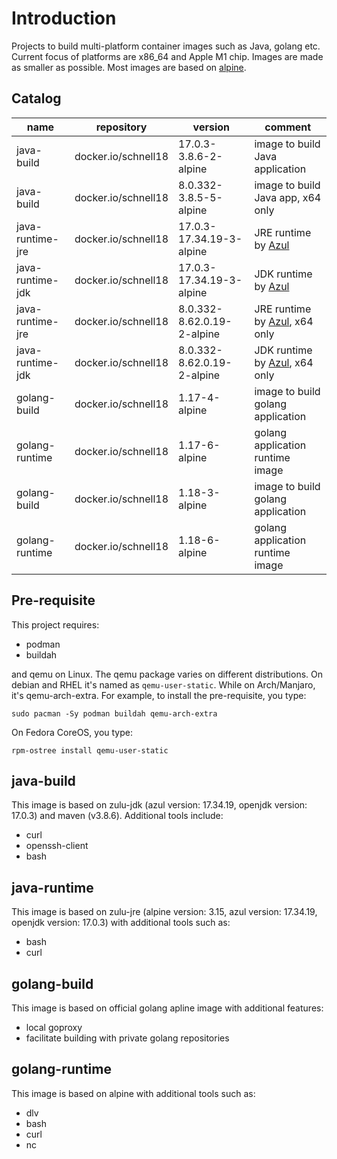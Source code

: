 # Introduction

Projects to build multi-platform container images such as Java, golang etc.
Current focus of platforms are x86\_64 and Apple M1 chip. Images are made as
smaller as possible. Most images are based on [alpine][2].

## Catalog

| name               | repository                 | version                    | comment                             |
| ------------------ | -------------------------- | -------------------------- | ----------------------------------- |
| java-build         | docker.io/schnell18        | 17.0.3-3.8.6-2-alpine      | image to build Java application     |
| java-build         | docker.io/schnell18        | 8.0.332-3.8.5-5-alpine     | image to build Java app, x64 only   |
| java-runtime-jre   | docker.io/schnell18        | 17.0.3-17.34.19-3-alpine   | JRE runtime by [Azul][1]            |
| java-runtime-jdk   | docker.io/schnell18        | 17.0.3-17.34.19-3-alpine   | JDK runtime by [Azul][1]            |
| java-runtime-jre   | docker.io/schnell18        | 8.0.332-8.62.0.19-2-alpine | JRE runtime by [Azul][1], x64 only  |
| java-runtime-jdk   | docker.io/schnell18        | 8.0.332-8.62.0.19-2-alpine | JDK runtime by [Azul][1], x64 only  |
| golang-build       | docker.io/schnell18        | 1.17-4-alpine              | image to build golang application   |
| golang-runtime     | docker.io/schnell18        | 1.17-6-alpine              | golang application runtime image    |
| golang-build       | docker.io/schnell18        | 1.18-3-alpine              | image to build golang application   |
| golang-runtime     | docker.io/schnell18        | 1.18-6-alpine              | golang application runtime image    |

## Pre-requisite

This project requires:

- podman
- buildah

and qemu on Linux. The qemu package varies on different distributions. On
debian and RHEL it's named as `qemu-user-static`. While on Arch/Manjaro, it's
qemu-arch-extra. For example, to install the pre-requisite, you type:

    sudo pacman -Sy podman buildah qemu-arch-extra

On Fedora CoreOS, you type:

    rpm-ostree install qemu-user-static

## java-build

This image is based on zulu-jdk (azul version: 17.34.19, openjdk version:
17.0.3) and maven (v3.8.6).
Additional tools include:

- curl
- openssh-client
- bash

## java-runtime

This image is based on zulu-jre (alpine version: 3.15, azul version: 17.34.19,
openjdk version: 17.0.3) with additional tools such as:

- bash
- curl

## golang-build

This image is based on official golang apline image with additional features:

- local goproxy
- facilitate building with private golang repositories

## golang-runtime

This image is based on alpine with additional tools such as:

- dlv
- bash
- curl
- nc

[1]: https://www.azul.com/downloads/?package=jdk
[2]: https://alpinelinux.org/
